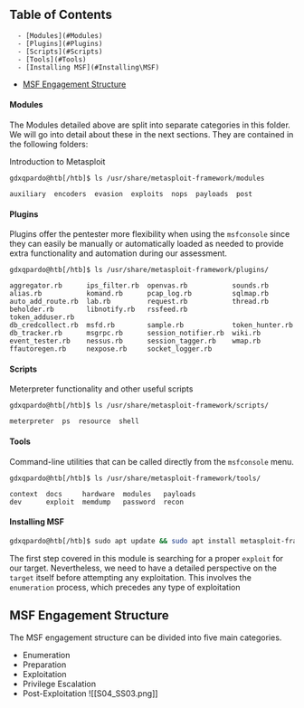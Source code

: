 ## Table of Contents

      - [Modules](#Modules)
      - [Plugins](#Plugins)
      - [Scripts](#Scripts)
      - [Tools](#Tools)
      - [Installing MSF](#Installing\MSF)
  - [MSF Engagement Structure](#MSF\Engagement\Structure)


#### Modules

The Modules detailed above are split into separate categories in this folder. We will go into detail about these in the next sections. They are contained in the following folders:

Introduction to Metasploit

```shell
gdxqpardo@htb[/htb]$ ls /usr/share/metasploit-framework/modules

auxiliary  encoders  evasion  exploits  nops  payloads  post
```


#### Plugins

Plugins offer the pentester more flexibility when using the `msfconsole` since they can easily be manually or automatically loaded as needed to provide extra functionality and automation during our assessment.

```shell
gdxqpardo@htb[/htb]$ ls /usr/share/metasploit-framework/plugins/

aggregator.rb      ips_filter.rb  openvas.rb           sounds.rb
alias.rb           komand.rb      pcap_log.rb          sqlmap.rb
auto_add_route.rb  lab.rb         request.rb           thread.rb
beholder.rb        libnotify.rb   rssfeed.rb           token_adduser.rb
db_credcollect.rb  msfd.rb        sample.rb            token_hunter.rb
db_tracker.rb      msgrpc.rb      session_notifier.rb  wiki.rb
event_tester.rb    nessus.rb      session_tagger.rb    wmap.rb
ffautoregen.rb     nexpose.rb     socket_logger.rb
```


#### Scripts
Meterpreter functionality and other useful scripts
```shell
gdxqpardo@htb[/htb]$ ls /usr/share/metasploit-framework/scripts/

meterpreter  ps  resource  shell
```

#### Tools

Command-line utilities that can be called directly from the `msfconsole` menu.

```shell
gdxqpardo@htb[/htb]$ ls /usr/share/metasploit-framework/tools/

context  docs     hardware  modules   payloads
dev      exploit  memdump   password  recon
```

#### Installing MSF
```bash
gdxqpardo@htb[/htb]$ sudo apt update && sudo apt install metasploit-framework
```

The first step covered in this module is searching for a proper `exploit` for our target. Nevertheless, we need to have a detailed perspective on the `target` itself before attempting any exploitation. This involves the `enumeration` process, which precedes any type of exploitation

## MSF Engagement Structure

The MSF engagement structure can be divided into five main categories.

- Enumeration
- Preparation
- Exploitation
- Privilege Escalation
- Post-Exploitation
![[S04_SS03.png]]







